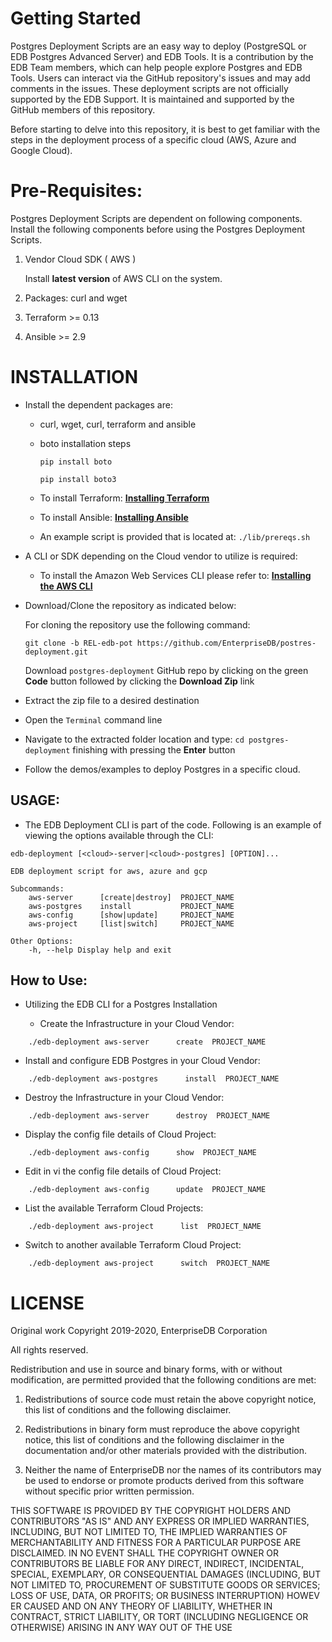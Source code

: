 # Getting Started
Postgres Deployment Scripts are an easy way to deploy (PostgreSQL or EDB Postgres Advanced Server) and EDB Tools. It is a contribution by the EDB Team members, which can help people explore Postgres and EDB Tools. Users can interact via the GitHub repository's issues and may add comments in the issues. These deployment scripts are not officially supported by the EDB Support. It is maintained and supported by the GitHub members of this repository.

Before starting to delve into this repository, it is best to get familiar with the steps in the deployment process of a specific cloud (AWS, Azure and Google Cloud).


# Pre-Requisites:
Postgres Deployment Scripts are dependent on following components. Install the following components before using the Postgres Deployment Scripts.

1. Vendor Cloud SDK ( AWS )

   Install **latest version** of AWS CLI on the system.
   
2. Packages: curl and wget
3. Terraform >= 0.13
4. Ansible >= 2.9

# INSTALLATION

* Install the dependent packages are:
  * curl, wget, curl, terraform and ansible
  * boto installation steps
  
    ```pip install boto```
    
    ```pip install boto3```
  * To install Terraform: **[Installing Terraform](https://learn.hashicorp.com/tutorials/terraform/install-cli)**
  * To install Ansible: **[Installing Ansible](https://docs.ansible.com/ansible/latest/installation_guide/intro_installation.html)**
  * An example script is provided that is located at: ```./lib/prereqs.sh```

* A CLI or SDK depending on the Cloud vendor to utilize is required: 
  * To install the Amazon Web Services CLI please refer to: **[Installing the AWS CLI](https://docs.aws.amazon.com/cli/latest/userguide/cli-chap-install.html)**

* Download/Clone the repository as indicated below:
  
  For cloning the repository use the following command:
  
  ```git clone -b REL-edb-pot https://github.com/EnterpriseDB/postres-deployment.git```
  
  Download ```postgres-deployment``` GitHub repo by clicking on the green **Code** button followed by clicking the **Download Zip** link

* Extract the zip file to a desired destination
 
* Open the ```Terminal``` command line

* Navigate to the extracted folder location and type: ```cd postgres-deployment``` finishing with pressing the **Enter** button

* Follow the demos/examples to deploy Postgres in a specific cloud.


## USAGE:
* The EDB Deployment CLI is part of the code. Following is an example of viewing the options available through the CLI:

```
edb-deployment [<cloud>-server|<cloud>-postgres] [OPTION]...

EDB deployment script for aws, azure and gcp

Subcommands:
    aws-server      [create|destroy]  PROJECT_NAME
    aws-postgres    install           PROJECT_NAME
    aws-config      [show|update]     PROJECT_NAME
    aws-project     [list|switch]     PROJECT_NAME

Other Options:
    -h, --help Display help and exit
```

## How to Use:
  
* Utilizing the EDB CLI for a Postgres Installation

  * Create the Infrastructure in your Cloud Vendor:
```
    ./edb-deployment aws-server      create  PROJECT_NAME
```

  * Install and configure EDB Postgres  in your Cloud Vendor:
```
    ./edb-deployment aws-postgres      install  PROJECT_NAME
```

  * Destroy the Infrastructure in your Cloud Vendor:
```
    ./edb-deployment aws-server      destroy  PROJECT_NAME
```
  * Display the config file details of Cloud Project:
```
    ./edb-deployment aws-config      show  PROJECT_NAME
```
  * Edit in vi the config file details of Cloud Project:
```
    ./edb-deployment aws-config      update  PROJECT_NAME
```
  * List the available Terraform Cloud Projects:
```
    ./edb-deployment aws-project      list  PROJECT_NAME
```
  * Switch to another available Terraform Cloud Project:
```
    ./edb-deployment aws-project      switch  PROJECT_NAME
```

# LICENSE
Original work Copyright 2019-2020, EnterpriseDB Corporation

All rights reserved.

Redistribution and use in source and binary forms, with or without
modification, are permitted provided that the following conditions are 
met:

1. Redistributions of source code must retain the above copyright 
notice, this list of conditions and the following disclaimer.

2. Redistributions in binary form must reproduce the above copyright 
notice, this list of conditions and the following disclaimer in the 
documentation and/or other materials provided with the distribution.

3. Neither the name of EnterpriseDB nor the names of its contributors 
may be used to endorse or promote products derived from this software 
without specific prior written permission.

THIS SOFTWARE IS PROVIDED BY THE COPYRIGHT HOLDERS AND CONTRIBUTORS "AS 
IS" AND ANY EXPRESS OR IMPLIED WARRANTIES, INCLUDING, BUT NOT LIMITED 
TO, THE IMPLIED WARRANTIES OF MERCHANTABILITY AND FITNESS FOR A 
PARTICULAR PURPOSE ARE DISCLAIMED. IN NO EVENT SHALL THE COPYRIGHT OWNER OR CONTRIBUTORS BE LIABLE FOR ANY DIRECT, INDIRECT, INCIDENTAL, 
SPECIAL, EXEMPLARY, OR CONSEQUENTIAL DAMAGES (INCLUDING, BUT NOT 
LIMITED TO, PROCUREMENT OF SUBSTITUTE GOODS OR SERVICES; LOSS OF USE, 
DATA, OR PROFITS; OR BUSINESS INTERRUPTION) HOWEV
ER CAUSED AND ON ANY THEORY OF LIABILITY, WHETHER IN CONTRACT, STRICT LIABILITY, OR TORT 
(INCLUDING NEGLIGENCE OR OTHERWISE) ARISING IN ANY WAY OUT OF THE USE

